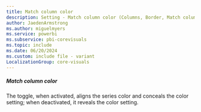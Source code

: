 ```yaml
---
title: Match column color
description: Setting - Match column color (Columns, Border, Match column color)
author: JaedenArmstrong
ms.author: miguelmyers
ms.service: powerbi
ms.subservice: pbi-corevisuals
ms.topic: include
ms.date: 06/20/2024
ms.custom: include file - variant
LocalizationGroup: core-visuals
---
```

##### Match column color

The toggle, when activated, aligns the series color and conceals the color setting; when deactivated, it reveals the color setting.
